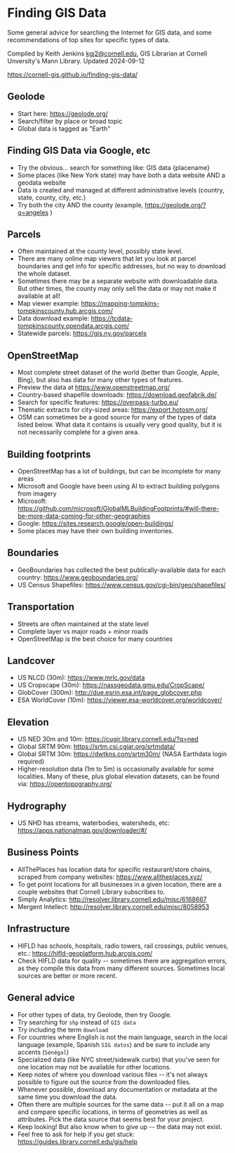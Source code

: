 # Finding GIS Data

Some general advice for searching the Internet for GIS data, and some recommendations of top sites for specific types of data.

Compiled by Keith Jenkins <kgj2@cornell.edu>, GIS Librarian at Cornell Unversity's Mann Library.  Updated 2024-09-12

<https://cornell-gis.github.io/finding-gis-data/>


## Geolode
  - Start here: <https://geolode.org/>
  - Search/filter by place or broad topic
  - Global data is tagged as "Earth"

## Finding GIS Data via Google, etc
  - Try the obvious... search for something like: GIS data {placename}
  - Some places (like New York state) may have both a data website AND a geodata website
  - Data is created and managed at different administrative levels (country, state, county, city, etc.)
  - Try both the city AND the county (example, <https://geolode.org/?q=angeles> )

## Parcels
  - Often maintained at the county level, possibly state level.
  - There are many online map viewers that let you look at parcel boundaries and get info for specific addresses, but no way to download the whole dataset.
  - Sometimes there may be a separate website with downloadable data.  But other times, the county may only sell the data or may not make it available at all!
  - Map viewer example: <https://mapping-tompkins-tompkinscounty.hub.arcgis.com/>
  - Data download example: <https://tcdata-tompkinscounty.opendata.arcgis.com/>
  - Statewide parcels: <https://gis.ny.gov/parcels>

## OpenStreetMap
  - Most complete street dataset of the world (better than Google, Apple, Bing), but also has data for many other types of features.
  - Preview the data at <https://www.openstreetmap.org/>
  - Country-based shapefile downloads: <https://download.geofabrik.de/>
  - Search for specific features: <https://overpass-turbo.eu/>
  - Thematic extracts for city-sized areas: <https://export.hotosm.org/>
  - OSM can sometimes be a good source for many of the types of data listed below.  What data it contains is usually very good quality, but it is not necessarily complete for a given area.

## Building footprints
  - OpenStreetMap has a lot of buildings, but can be incomplete for many areas
  - Microsoft and Google have been using AI to extract building polygons from imagery
  - Microsoft: <https://github.com/microsoft/GlobalMLBuildingFootprints/#will-there-be-more-data-coming-for-other-geographies>
  - Google: <https://sites.research.google/open-buildings/>
  - Some places may have their own building inventories.

## Boundaries
  - GeoBoundaries has collected the best publically-available data for each country: <https://www.geoboundaries.org/>
  - US Census Shapefiles: <https://www.census.gov/cgi-bin/geo/shapefiles/>

## Transportation
  - Streets are often maintained at the state level
  - Complete layer vs major roads + minor roads
  - OpenStreetMap is the best choice for many countries

## Landcover
  - US NLCD (30m): <https://www.mrlc.gov/data>
  - US Cropscape (30m): <https://nassgeodata.gmu.edu/CropScape/> 
  - GlobCover (300m): <http://due.esrin.esa.int/page_globcover.php>
  - ESA WorldCover (10m): <https://viewer.esa-worldcover.org/worldcover/>

## Elevation
  - US NED 30m and 10m: <https://cugir.library.cornell.edu/?q=ned>
  - Global SRTM 90m: <https://srtm.csi.cgiar.org/srtmdata/>
  - Global SRTM 30m: <https://dwtkns.com/srtm30m/> (NASA Earthdata login required)
  - Higher-resolution data (1m to 5m) is occasionally available for some localities.  Many of these, plus global elevation datasets, can be found via: <https://opentopography.org/>

## Hydrography
  - US NHD has streams, waterbodies, watersheds, etc: <https://apps.nationalmap.gov/downloader/#/>

## Business Points
  - AllThePlaces has location data for specific restaurant/store chains, scraped from company websites: <https://www.alltheplaces.xyz/>
  - To get point locations for all businesses in a given location, there are a couple websites that Cornell Library subscribes to.
  - Simply Analytics: <http://resolver.library.cornell.edu/misc/6168667>
  - Mergent Intellect: <http://resolver.library.cornell.edu/misc/8058953>

## Infrastructure
  - HIFLD has schools, hospitals, radio towers, rail crossings, public venues, etc.: <https://hifld-geoplatform.hub.arcgis.com/>
  - Check HIFLD data for quality -- sometimes there are aggregation errors, as they compile this data from many different sources.  Sometimes local sources are better or more recent.

## General advice
  - For other types of data, try Geolode, then try Google.
  - Try searching for `shp` instead of `GIS data`
  - Try including the term `download`
  - For countries where English is not the main language, search in the local language (example, Spanish `SIG datos`) and be sure to include any accents (`Sénégal`)
  - Specialized data (like NYC street/sidewalk curbs) that you've seen for one location may not be available for other locations.
  - Keep notes of where you download various files -- it's not always possible to figure out the source from the downloaded files.
  - Whenever possible, download any documentation or metadata at the same time you download the data.
  - Often there are multiple sources for the same data -- put it all on a map and compare specific locations, in terms of geometries as well as attributes.  Pick the data source that seems best for your project.
  - Keep looking!  But also know when to give up -- the data may not exist.
  - Feel free to ask for help if you get stuck: <https://guides.library.cornell.edu/gis/help>
